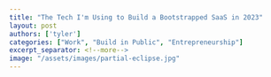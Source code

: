 ```yaml
---
title: "The Tech I'm Using to Build a Bootstrapped SaaS in 2023"
layout: post
authors: ['tyler']
categories: ["Work", "Build in Public", "Entrepreneurship"]
excerpt_separator: <!--more-->
image: "/assets/images/partial-eclipse.jpg"
---
```

